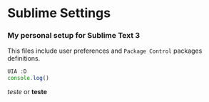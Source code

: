 # Sublime Settings
### My personal setup for Sublime Text 3

This files include user preferences and `Package Control` packages definitions.

```javascript
UIA :D
console.log()
```
_teste_
or **teste**
